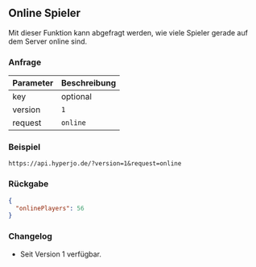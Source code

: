 ## Online Spieler

Mit dieser Funktion kann abgefragt werden, wie viele Spieler gerade auf dem Server online sind.

### Anfrage

| Parameter | Beschreibung |
| --- | --- |
| key | optional |
| version | `1` |
| request | `online` |

### Beispiel

`https://api.hyperjo.de/?version=1&request=online`

### Rückgabe

```json
{
  "onlinePlayers": 56
}
```

### Changelog

- Seit Version 1 verfügbar.
